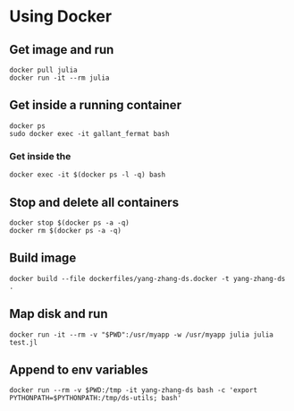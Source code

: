 # Using Docker

## Get image and run
```
docker pull julia
docker run -it --rm julia
```

## Get inside a running container
```
docker ps
sudo docker exec -it gallant_fermat bash
```
### Get inside the 
```
docker exec -it $(docker ps -l -q) bash
```

## Stop and delete all containers
```
docker stop $(docker ps -a -q)
docker rm $(docker ps -a -q)
```

## Build image
```
docker build --file dockerfiles/yang-zhang-ds.docker -t yang-zhang-ds .
```

## Map disk and run
```
docker run -it --rm -v "$PWD":/usr/myapp -w /usr/myapp julia julia test.jl
```

## Append to env variables
```
docker run --rm -v $PWD:/tmp -it yang-zhang-ds bash -c 'export PYTHONPATH=$PYTHONPATH:/tmp/ds-utils; bash' 
```
